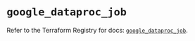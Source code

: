 # `google_dataproc_job`

Refer to the Terraform Registry for docs: [`google_dataproc_job`](https://registry.terraform.io/providers/hashicorp/google/6.33.0/docs/resources/dataproc_job).
